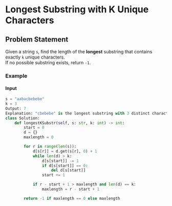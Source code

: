 # Longest Substring with K Unique Characters

## Problem Statement
Given a string `s`, find the length of the **longest** substring that contains exactly `k` unique characters.  
If no possible substring exists, return `-1`.

### **Example**
#### **Input**
```python
s = "aabacbebebe"
k = 3
Output: 7
Explanation: "cbebebe" is the longest substring with 3 distinct characters.
class Solution:
    def longestKSubstr(self, s: str, k: int) -> int:
        start = 0
        d = {}
        maxlength = 0

        for r in range(len(s)):
            d[s[r]] = d.get(s[r], 0) + 1
            while len(d) > k:
                d[s[start]] -= 1
                if d[s[start]] == 0:
                    del d[s[start]]
                start += 1

            if r - start + 1 > maxlength and len(d) == k:
                maxlength = r - start + 1

        return -1 if maxlength == 0 else maxlength
